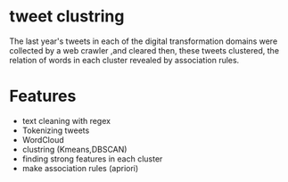 # tweet clustring

The last year's tweets in each of the digital transformation domains were collected by a web
crawler ,and cleared then, these tweets clustered,
the relation of words in each cluster revealed by association rules.
#  Features
  - text cleaning with regex
  - Tokenizing tweets
  - WordCloud
  - clustring (Kmeans,DBSCAN)
  - finding strong features in each cluster
  - make association rules (apriori)


